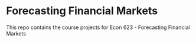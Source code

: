 # Forecasting Financial Markets

This repo contains the course projects for Econ 623 - Forecasting Financial Markets
